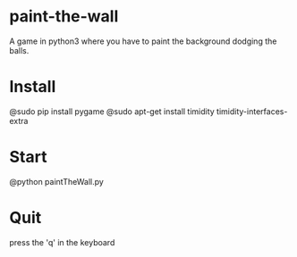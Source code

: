 # paint-the-wall
A game in python3 where you have to paint the background dodging the balls.

# Install
 @sudo pip install pygame
 @sudo apt-get install timidity timidity-interfaces-extra

# Start
 @python paintTheWall.py
 
# Quit
press the 'q' in the keyboard
